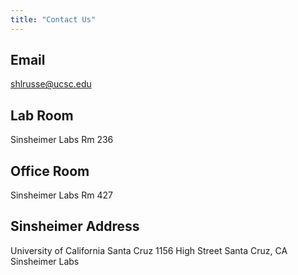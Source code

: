 ```yaml
---
title: "Contact Us"
---
```


## Email

shlrusse@ucsc.edu

## Lab Room

Sinsheimer Labs Rm 236

## Office Room

Sinsheimer Labs Rm 427

## Sinsheimer Address

University of California Santa Cruz
1156 High Street
Santa Cruz, CA
Sinsheimer Labs
